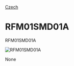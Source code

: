 
[Czech](./README.cs.md)
<!--- module --->
# RFM01SMD01A
<!--- Emodule --->

<!--- subtitle --->RFM01SMD01A<!--- Esubtitle --->

![RFM01SMD01A](/doc/img/RFM01SMD01A_QRcode.png)

<!--- description --->None<!--- Edescription --->
            